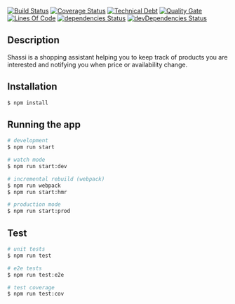 [![Build Status](https://travis-ci.org/kiwikern/Superfit-Schedule.svg?branch=master)](https://travis-ci.org/kiwikern/Superfit-Schedule)
[![Coverage Status](https://coveralls.io/repos/github/kiwikern/shassi-nest/badge.svg?branch=master)](https://coveralls.io/github/kiwikern/shassi-nest?branch=master)
[![Technical Debt](https://sonarcloud.io/api/project_badges/measure?project=shassi-nest&metric=sqale_index)](https://sonarcloud.io/dashboard?id=shassi-nest)
[![Quality Gate](https://sonarcloud.io/api/project_badges/measure?project=shassi-nest&metric=alert_status)](https://sonarcloud.io/dashboard?id=shassi-nest)
[![Lines Of Code](https://sonarcloud.io/api/project_badges/measure?project=shassi-nest&metric=ncloc)](https://sonarcloud.io/dashboard?id=shassi-nest)
[![dependencies Status](https://david-dm.org/kiwikern/shassi-nest/status.svg)](https://david-dm.org/kiwikern/shassi-nest)
[![devDependencies Status](https://david-dm.org/kiwikern/shassi-nest/dev-status.svg)](https://david-dm.org/kiwikern/shassi-nest?type=dev)


## Description

Shassi is a shopping assistant helping you to keep track of products you are interested and notifying you when price or availability change.

## Installation

```bash
$ npm install
```

## Running the app

```bash
# development
$ npm run start

# watch mode
$ npm run start:dev

# incremental rebuild (webpack)
$ npm run webpack
$ npm run start:hmr

# production mode
$ npm run start:prod
```

## Test

```bash
# unit tests
$ npm run test

# e2e tests
$ npm run test:e2e

# test coverage
$ npm run test:cov
```


